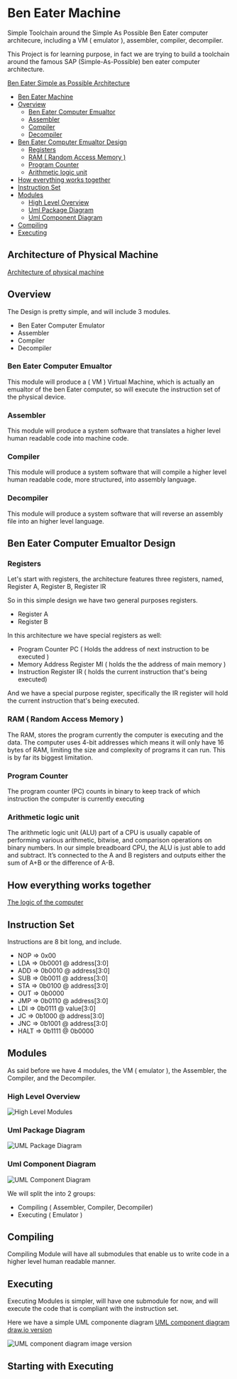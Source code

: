 Ben Eater Machine
===================================

Simple Toolchain around the Simple As Possible Ben Eater computer architecure, including a VM ( emulator ), assembler, compiler, decompiler.

This Project is for learning purpose, in fact we are trying to build a toolchain around the famous SAP (Simple-As-Possible) ben eater computer architecture.


[Ben Eater Simple as Possible Architecture](https://en.wikipedia.org/wiki/Simple-As-Possible_computer)


- [Ben Eater Machine](#initial)
- [Overview](#overview)
    - [Ben Eater Computer Emualtor](#ben-eater-computer-emulator)
    - [Assembler](#assembler)
    - [Compiler](#compiler)
    - [Decompiler](#decompiler)
- [Ben Eater Computer Emualtor Design](#ben-eater-computer-emulator-design)
    - [Registers](#registers)
    - [RAM ( Random Access Memory )](#random-access-memory)
    - [Program Counter](#program-counter)
    - [Arithmetic logic unit](#arithmetic-logic-unit)
- [How everything works together](#how-everything-works-together)
- [Instruction Set](#instruction-set)
- [Modules](#modules)
    - [High Level Overview](#high-level-overview)
    - [Uml Package Diagram](#uml-package-diagram)
    - [Uml Component Diagram](#uml-component-diagram)
- [Compiling](#compiling)
- [Executing](#executing)



## Architecture of Physical Machine

[Architecture of physical machine](https://en.wikipedia.org/wiki/Simple-As-Possible_computer#/media/File:Ben_Eater_SAP_High_Level_Overview.jpg)


## Overview


The Design is pretty simple, and will include 3 modules. 

- Ben Eater Computer Emulator
- Assembler
- Compiler
- Decompiler


### Ben Eater Computer Emualtor
This module will produce a ( VM ) Virtual Machine, which is actually an emualtor of the ben Eater computer, so will execute the instruction set of the physical device.

### Assembler
This module will produce a system software that translates a higher level human readable code into machine code.


### Compiler
This module will produce a system software that will compile a higher level human readable code, more structured, into assembly language.

### Decompiler
This module will produce a system software that will reverse an assembly file into an higher level language. 




## Ben Eater Computer Emualtor Design

### Registers

Let's start with registers, the architecture features three registers, named, Register A, Register B, Register IR 

So in this simple design we have two general purposes registers.

- Register A 
- Register B

In this architecture we have special registers as well:
- Program Counter PC ( Holds the address of next instruction to be executed )
- Memory Address Register MI ( holds the the address of main memory )
- Instruction Register IR ( holds the current instruction that's being executed)


And we have a special purpose register, specifically the IR register will hold the current instruction that's being executed.

### RAM ( Random Access Memory )

The RAM, stores the program currently the computer is executing and the data.
The computer uses 4-bit addresses which means it will only have 16 bytes of RAM, limiting the size and complexity of programs it can run. This is by far its biggest limitation.

### Program Counter

The program counter (PC) counts in binary to keep track of which instruction the computer is currently executing


### Arithmetic logic unit

The arithmetic logic unit (ALU) part of a CPU is usually capable of performing various arithmetic, bitwise, and comparison operations on binary numbers. In our simple breadboard CPU, the ALU is just able to add and subtract. It’s connected to the A and B registers and outputs either the sum of A+B or the difference of A-B.



## How everything works together
[The logic of the computer](https://www.bencode.net/posts/oidc/)




## Instruction Set
Instructions are 8 bit long, and include.
- NOP   => 0x00
- LDA   => 0b0001 @ address[3:0]
- ADD   => 0b0010 @ address[3:0]
- SUB   => 0b0011 @ address[3:0]
- STA   => 0b0100 @ address[3:0]
- OUT   => 0b0000
- JMP   => 0b0110 @ address[3:0]
- LDI   => 0b0111 @ value[3:0]
- JC    => 0b1000 @ address[3:0]
- JNC   => 0b1001 @ address[3:0]
- HALT  => 0b1111 @ 0b0000


## Modules
As said before we have 4 modules, the VM ( emulator ), the Assembler, the Compiler, and the Decompiler.

### High Level Overview
![High Level Modules](./docs/images/high-level-architecture.png?raw=true)



### Uml Package Diagram
![UML Package Diagram](./docs/images/uml-package-diagram.png?raw=true)

### Uml Component Diagram
![UML Component Diagram](./docs/images/uml-component-diagram.png?raw=true)

We will split the into 2 groups:
- Compiling ( Assembler, Compiler, Decompiler)
- Executing ( Emulator )


## Compiling 
Compiling Module will have all submodules that enable us to write code in a higher level human readable manner.



## Executing
Executing Modules is simpler, will have one submodule for now, and will execute the code that is compliant with the instruction set.

Here we have a simple UML componente diagram
[UML component diagram draw.io version](https://drive.google.com/file/d/1cKRcOjizPqRWN8UWJAC8LEJyJIH5rOlo/view?usp=sharing)

![UML component diagram image version](./docs/images/uml-component-diagram.png?raw=true)





## Starting with Executing